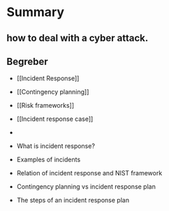 # Summary
## how to deal with a cyber attack.

## Begreber 
- [[Incident Response]]
- [[Contingency planning]]
- [[Risk frameworks]]
- [[Incident response case]]
- 


- What is incident response? 
- Examples of incidents 
- Relation of incident response and NIST framework 
- Contingency planning vs incident response plan 
- The steps of an incident response plan
